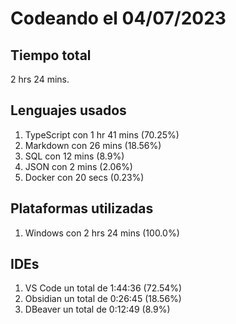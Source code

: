 # Codeando el 04/07/2023

## Tiempo total
2 hrs 24 mins.

## Lenguajes usados
1. TypeScript con 1 hr 41 mins (70.25%)
1. Markdown con 26 mins (18.56%)
1. SQL con 12 mins (8.9%)
1. JSON con 2 mins (2.06%)
1. Docker con 20 secs (0.23%)

## Plataformas utilizadas
1. Windows con 2 hrs 24 mins (100.0%)

## IDEs
1. VS Code un total de 1:44:36 (72.54%)
1. Obsidian un total de 0:26:45 (18.56%)
1. DBeaver un total de 0:12:49 (8.9%)
